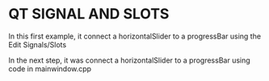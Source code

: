 # QT SIGNAL AND SLOTS

In this first example, it connect a horizontalSlider to a progressBar using the Edit Signals/Slots 

In the next step, it was connect a horizontalSlider to a progressBar using code in mainwindow.cpp
